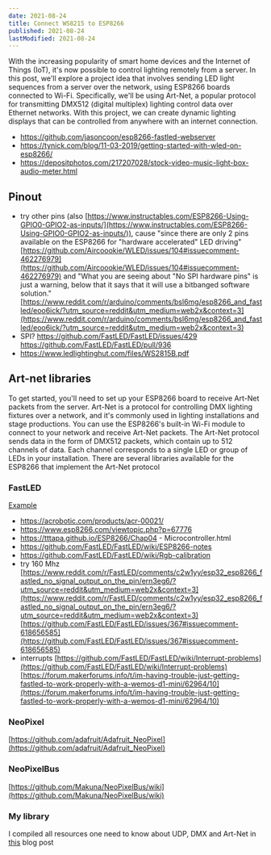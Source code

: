 ```yaml
---
date: 2021-08-24
title: Connect WS8215 to ESP8266
published: 2021-08-24
lastModified: 2021-08-24
---
```


With the increasing popularity of smart home devices and the Internet of Things (IoT), it's now possible to control lighting remotely from a server. In this post, we'll explore a project idea that involves sending LED light sequences from a server over the network, using ESP8266 boards connected to Wi-Fi. Specifically, we'll be using Art-Net, a popular protocol for transmitting DMX512 (digital multiplex) lighting control data over Ethernet networks. With this project, we can create dynamic lighting displays that can be controlled from anywhere with an internet connection. 

- https://github.com/jasoncoon/esp8266-fastled-webserver
- https://tynick.com/blog/11-03-2019/getting-started-with-wled-on-esp8266/
- https://depositphotos.com/217207028/stock-video-music-light-box-audio-meter.html


## Pinout

- try other pins (also [https://www.instructables.com/ESP8266-Using-GPIO0-GPIO2-as-inputs/](https://www.instructables.com/ESP8266-Using-GPIO0-GPIO2-as-inputs/)), cause "since there are only 2 pins available on the ESP8266 for "hardware accelerated" LED driving" [https://github.com/Aircoookie/WLED/issues/104#issuecomment-462276979](https://github.com/Aircoookie/WLED/issues/104#issuecomment-462276979) and "What you are seeing about "No SPI hardware pins" is just a warning, below that it says that it will use a bitbanged software solution." [https://www.reddit.com/r/arduino/comments/bsl6mg/esp8266_and_fastled/eoo6ick/?utm_source=reddit&utm_medium=web2x&context=3](https://www.reddit.com/r/arduino/comments/bsl6mg/esp8266_and_fastled/eoo6ick/?utm_source=reddit&utm_medium=web2x&context=3)
- SPI? https://github.com/FastLED/FastLED/issues/429 https://github.com/FastLED/FastLED/pull/936
- https://www.ledlightinghut.com/files/WS2815B.pdf


## Art-net libraries

To get started, you'll need to set up your ESP8266 board to receive Art-Net packets from the server. Art-Net is a protocol for controlling DMX lighting fixtures over a network, and it's commonly used in lighting installations and stage productions. You can use the ESP8266's built-in Wi-Fi module to connect to your network and receive Art-Net packets. The Art-Net protocol sends data in the form of DMX512 packets, which contain up to 512 channels of data. Each channel corresponds to a single LED or group of LEDs in your installation. There are several libraries available for the ESP8266 that implement the Art-Net protocol


### FastLED

[Example](/make/ws8215-led-strip-fastled-example)

- https://acrobotic.com/products/acr-00021/
- https://www.esp8266.com/viewtopic.php?p=67776
- https://tttapa.github.io/ESP8266/Chap04 - Microcontroller.html
- https://github.com/FastLED/FastLED/wiki/ESP8266-notes
- https://github.com/FastLED/FastLED/wiki/Rgb-calibration
- try 160 Mhz [https://www.reddit.com/r/FastLED/comments/c2w1yy/esp32_esp8266_fastled_no_signal_output_on_the_pin/ern3eg6/?utm_source=reddit&utm_medium=web2x&context=3](https://www.reddit.com/r/FastLED/comments/c2w1yy/esp32_esp8266_fastled_no_signal_output_on_the_pin/ern3eg6/?utm_source=reddit&utm_medium=web2x&context=3) [https://github.com/FastLED/FastLED/issues/367#issuecomment-618656585](https://github.com/FastLED/FastLED/issues/367#issuecomment-618656585)
- interrupts [https://github.com/FastLED/FastLED/wiki/Interrupt-problems](https://github.com/FastLED/FastLED/wiki/Interrupt-problems) [https://forum.makerforums.info/t/im-having-trouble-just-getting-fastled-to-work-properly-with-a-wemos-d1-mini/62964/10](https://forum.makerforums.info/t/im-having-trouble-just-getting-fastled-to-work-properly-with-a-wemos-d1-mini/62964/10)


### NeoPixel

[https://github.com/adafruit/Adafruit_NeoPixel](https://github.com/adafruit/Adafruit_NeoPixel)


### NeoPixelBus

[https://github.com/Makuna/NeoPixelBus/wiki](https://github.com/Makuna/NeoPixelBus/wiki)

### My library

I compiled all resources one need to know about UDP, DMX and Art-Net in [this](/code/udp-client-and-art-net-parser) blog post